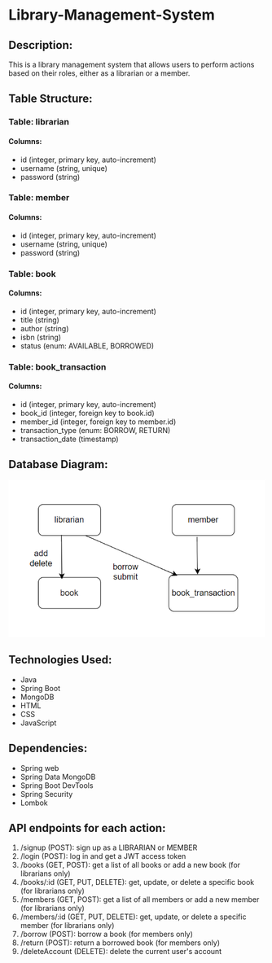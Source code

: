 # Library-Management-System

## Description:
This is a library management system that allows users to perform actions based on their roles, either as a librarian or a member.

## Table Structure:
### Table: librarian
#### Columns:
- id (integer, primary key, auto-increment)
- username (string, unique)
- password (string)
### Table: member
#### Columns:
- id (integer, primary key, auto-increment)
- username (string, unique)
- password (string)
### Table: book
#### Columns:
- id (integer, primary key, auto-increment)
- title (string)
- author (string)
- isbn (string)
- status (enum: AVAILABLE, BORROWED)
### Table: book_transaction
#### Columns:
- id (integer, primary key, auto-increment)
- book_id (integer, foreign key to book.id)
- member_id (integer, foreign key to member.id)
- transaction_type (enum: BORROW, RETURN)
- transaction_date (timestamp)

## Database Diagram:
![Database Diagram](images/Database_Diagram.png)

## Technologies Used:
- Java
- Spring Boot
- MongoDB
- HTML
- CSS
- JavaScript

## Dependencies: 
- Spring web 
- Spring Data MongoDB 
- Spring Boot DevTools 
- Spring Security 
- Lombok

## API endpoints for each action:
1. /signup (POST): sign up as a LIBRARIAN or MEMBER
2. /login (POST): log in and get a JWT access token
3. /books (GET, POST): get a list of all books or add a new book (for librarians only)
4. /books/:id (GET, PUT, DELETE): get, update, or delete a specific book (for librarians only)
5. /members (GET, POST): get a list of all members or add a new member (for librarians only)
6. /members/:id (GET, PUT, DELETE): get, update, or delete a specific member (for librarians only)
7. /borrow (POST): borrow a book (for members only)
8. /return (POST): return a borrowed book (for members only)
9. /deleteAccount (DELETE): delete the current user's account

